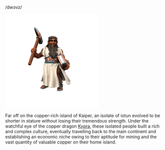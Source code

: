 /dwɔvz/

![](../../_assets/species/dwarf.png)

Far off on the copper-rich island of Kaiper, an isolate of iotun evolved to be shorter in stature without losing their tremendous strength. Under the watchful eye of the copper dragon [Kypra](people#kypra), these isolated people built a rich and complex culture, eventually travelling back to the main continent and establishing an economic niche owing to their aptitude for mining and the vast quantity of valuable copper on their home island.